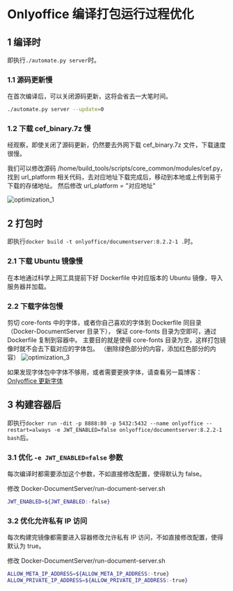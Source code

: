 # Onlyoffice 编译打包运行过程优化

## 1 编译时

即执行`./automate.py server`时。

### 1.1 源码更新慢

在首次编译后，可以关闭源码更新，这将会省去一大笔时间。

```bash
./automate.py server --update=0
```

### 1.2 下载 cef_binary.7z 慢

经观察，即使关闭了源码更新，仍然要去外网下载 cef_binary.7z 文件，下载速度很慢。

我们可以修改源码 /home/build_tools/scripts/core_common/modules/cef.py，找到 url_platform 相关代码，去对应地址下载完成后，移动到本地或上传到易于下载的存储地址。
然后修改 url_platform = "对应地址"

![optimization_1](https://zhang.beer/static/images/optimization_1.png)

## 2 打包时

即执行`docker build -t onlyoffice/documentserver:8.2.2-1 .`时。

### 2.1 下载 Ubuntu 镜像慢

在本地通过科学上网工具提前下好 Dockerfile 中对应版本的 Ubuntu 镜像，导入服务器并加载。

### 2.2 下载字体包慢

剪切 core-fonts 中的字体，或者你自己喜欢的字体到 Dockerfile 同目录（Docker-DocumentServer 目录下），
保证 core-fonts 目录为空即可，通过 Dockerfile 复制到容器中。
主要目的就是使得 core-fonts 目录为空，这样打包镜像时就不会去下载对应的字体包。
（删除绿色部分的内容，添加红色部分的内容）
![optimization_3](https://zhang.beer/static/images/optimization_3.png)

如果发现字体包中字体不够用，或者需要更换字体，请查看另一篇博客：[Onlyoffice 更新字体](./fonts.md)

## 3 构建容器后

即执行`docker run -dit -p 8888:80 -p 5432:5432 --name onlyoffice --restart=always -e JWT_ENABLED=false onlyoffice/documentserver:8.2.2-1 bash`后。

### 3.1 优化 `-e JWT_ENABLED=false` 参数

每次编译时都需要添加这个参数，不如直接修改配置，使得默认为 false。

修改 Docker-DocumentServer/run-document-server.sh

```bash
JWT_ENABLED=${JWT_ENABLED:-false}
```

### 3.2 优化允许私有 IP 访问

每次构建完镜像都需要进入容器修改允许私有 IP 访问，不如直接修改配置，使得默认为 true。

修改 Docker-DocumentServer/run-document-server.sh

```bash
ALLOW_META_IP_ADDRESS=${ALLOW_META_IP_ADDRESS:-true}
ALLOW_PRIVATE_IP_ADDRESS=${ALLOW_PRIVATE_IP_ADDRESS:-true}
```
